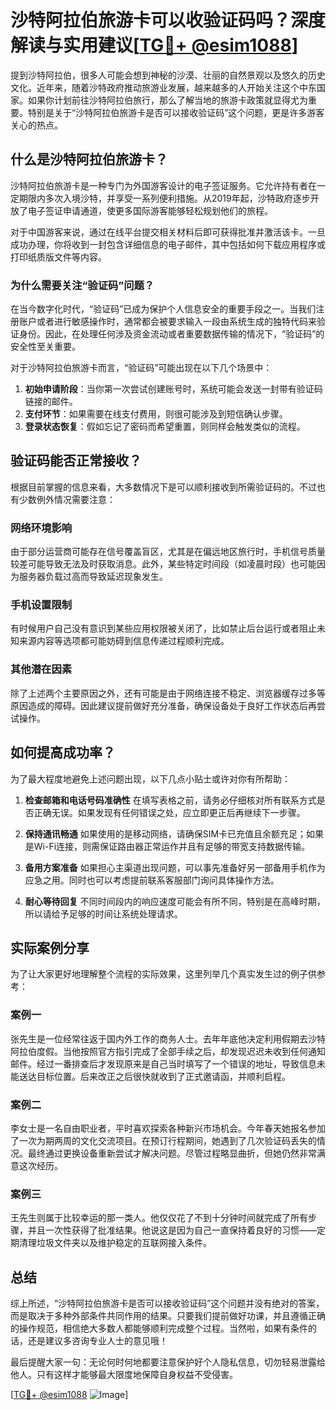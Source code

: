 # 沙特阿拉伯旅游卡可以收验证码吗？深度解读与实用建议[[TG💪+ @esim1088](https://t.me/s/esim1088)]

提到沙特阿拉伯，很多人可能会想到神秘的沙漠、壮丽的自然景观以及悠久的历史文化。近年来，随着沙特政府推动旅游业发展，越来越多的人开始关注这个中东国家。如果你计划前往沙特阿拉伯旅行，那么了解当地的旅游卡政策就显得尤为重要。特别是关于“沙特阿拉伯旅游卡是否可以接收验证码”这个问题，更是许多游客关心的热点。

## 什么是沙特阿拉伯旅游卡？

沙特阿拉伯旅游卡是一种专门为外国游客设计的电子签证服务。它允许持有者在一定期限内多次入境沙特，并享受一系列便利措施。从2019年起，沙特政府逐步开放了电子签证申请通道，使更多国际游客能够轻松规划他们的旅程。

对于中国游客来说，通过在线平台提交相关材料后即可获得批准并激活该卡。一旦成功办理，你将收到一封包含详细信息的电子邮件，其中包括如何下载应用程序或打印纸质版文件等内容。

### 为什么需要关注“验证码”问题？

在当今数字化时代，“验证码”已成为保护个人信息安全的重要手段之一。当我们注册账户或者进行敏感操作时，通常都会被要求输入一段由系统生成的独特代码来验证身份。因此，在处理任何涉及资金流动或者重要数据传输的情况下，“验证码”的安全性至关重要。

对于沙特阿拉伯旅游卡而言，“验证码”可能出现在以下几个场景中：

1. **初始申请阶段**：当你第一次尝试创建账号时，系统可能会发送一封带有验证码链接的邮件。
2. **支付环节**：如果需要在线支付费用，则很可能涉及到短信确认步骤。
3. **登录状态恢复**：假如忘记了密码而希望重置，则同样会触发类似的流程。

## 验证码能否正常接收？

根据目前掌握的信息来看，大多数情况下是可以顺利接收到所需验证码的。不过也有少数例外情况需要注意：

### 网络环境影响
由于部分运营商可能存在信号覆盖盲区，尤其是在偏远地区旅行时，手机信号质量较差可能导致无法及时获取消息。此外，某些特定时间段（如凌晨时段）也可能因为服务器负载过高而导致延迟现象发生。

### 手机设置限制
有时候用户自己没有意识到某些应用权限被关闭了，比如禁止后台运行或者阻止未知来源内容等选项都可能妨碍到信息传递过程顺利完成。

### 其他潜在因素
除了上述两个主要原因之外，还有可能是由于网络连接不稳定、浏览器缓存过多等原因造成的障碍。因此建议提前做好充分准备，确保设备处于良好工作状态后再尝试操作。

## 如何提高成功率？

为了最大程度地避免上述问题出现，以下几点小贴士或许对你有所帮助：

1. **检查邮箱和电话号码准确性**
   在填写表格之前，请务必仔细核对所有联系方式是否正确无误。如果发现有任何错误之处，应立即更正后再继续下一步骤。

2. **保持通讯畅通**
   如果使用的是移动网络，请确保SIM卡已充值且余额充足；如果是Wi-Fi连接，则需保证路由器正常运作并且有足够的带宽支持数据传输。

3. **备用方案准备**
   如果担心主渠道出现问题，可以事先准备好另一部备用手机作为应急之用。同时也可以考虑提前联系客服部门询问具体操作方法。

4. **耐心等待回复**
   不同时间段内的响应速度可能会有所不同，特别是在高峰时期，所以请给予足够的时间让系统处理请求。

## 实际案例分享

为了让大家更好地理解整个流程的实际效果，这里列举几个真实发生过的例子供参考：

### 案例一
张先生是一位经常往返于国内外工作的商务人士。去年年底他决定利用假期去沙特阿拉伯度假。当他按照官方指引完成了全部手续之后，却发现迟迟未收到任何通知邮件。经过一番排查后才发现原来是自己当时填写了一个错误的地址，导致信息未能送达目标位置。后来改正之后很快就收到了正式邀请函，并顺利启程。

### 案例二
李女士是一名自由职业者，平时喜欢探索各种新兴市场机会。今年春天她报名参加了一次为期两周的文化交流项目。在预订行程期间，她遇到了几次验证码丢失的情况。最终通过更换设备重新尝试才解决问题。尽管过程略显曲折，但她仍然非常满意这次经历。

### 案例三
王先生则属于比较幸运的那一类人。他仅仅花了不到十分钟时间就完成了所有步骤，并且一次性获得了批准结果。他说这是因为自己一直保持着良好的习惯——定期清理垃圾文件夹以及维护稳定的互联网接入条件。

## 总结

综上所述，“沙特阿拉伯旅游卡是否可以接收验证码”这个问题并没有绝对的答案，而是取决于多种外部条件共同作用的结果。只要我们提前做好功课，并且遵循正确的操作规范，相信绝大多数人都能够顺利完成整个过程。当然啦，如果有条件的话，还是建议多咨询专业人士的意见哦！

最后提醒大家一句：无论何时何地都要注意保护好个人隐私信息，切勿轻易泄露给他人。只有这样才能够最大限度地保障自身权益不受侵害。

[[TG💪+ @esim1088](https://t.me/s/esim1088) ![Image](https://i.postimg.cc/4NQfJmqS/Snipaste-2025-05-13-00-14-12.png)]